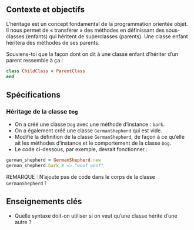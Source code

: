 ## Contexte et objectifs

L’héritage est un concept fondamental de la programmation orientée
objet. Il nous permet de « transférer » des méthodes en définissant des
sous-classes (enfants) qui héritent de superclasses (parents). Une
classe enfant héritera des méthodes de ses parents.

Souviens-toi que la façon dont on dit à une classe enfant d’hériter d’un
parent ressemble à ça :

```ruby
class ChildClass < ParentClass
end
```

## Spécifications

### Héritage de la classe `Dog`

-   On a créé une classe `Dog` avec une méthode d’instance : `bark`.
-   On a également créé une classe `GermanShepherd` qui est vide.
-   Modifie la définition de la classe `GermanShepherd`, de façon à ce
    qu’elle ait les méthodes d’instance et le comportement de la classe
    `Dog`.
-   Le code ci-dessous, par exemple, devrait fonctionner :

``` ruby
german_shepherd = GermanShepherd.new
german_shepherd.bark # => "woof woof"
```

REMARQUE : N’ajoute pas de code dans le corps de la classe
`GermanShepherd` !

## Enseignements clés

-   Quelle syntaxe doit-on utiliser si on veut qu’une classe hérite
    d’une autre ?

